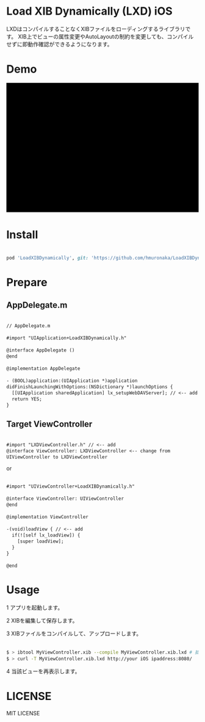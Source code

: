 # Load XIB Dynamically (LXD) iOS

LXDはコンパイルすることなくXIBファイルをローディングするライブラリです。
XIB上でビューの属性変更やAutoLayoutの制約を変更しても、コンパイルせずに即動作確認ができるようになります。

# Demo

![demo.gif](Document/demo.gif)

# Install

```ruby

pod 'LoadXIBDynamically', git: 'https://github.com/hmuronaka/LoadXIBDynamically.git'

```

# Prepare

## AppDelegate.m

```obj-c

// AppDelegate.m

#import "UIApplication+LoadXIBDynamically.h"

@interface AppDelegate ()
@end

@implementation AppDelegate

- (BOOL)application:(UIApplication *)application didFinishLaunchingWithOptions:(NSDictionary *)launchOptions {
  [[UIApplication sharedApplication] lx_setupWebDAVServer]; // <-- add
  return YES;
}
```

## Target ViewController

```obj-c

#import "LXDViewController.h" // <-- add
@interface ViewController: LXDViewController <-- change from UIViewController to LXDViewController

```

or

```obj-c

#import "UIViewController+LoadXIBDynamically.h"

@interface ViewController: UIViewController
@end

@implementation ViewController

-(void)loadView { // <-- add
  if(![self lx_loadView]) {
    [super loadView];
  }
}

@end

```

# Usage

1 アプリを起動します。

2 XIBを編集して保存します。

3 XIBファイルをコンパイルして、アップロードします。


```bash

$ > ibtool MyViewController.xib --compile MyViewController.xib.lxd # 拡張子は.xib.lxdの必要があります。
$ > curl -T MyViewController.xib.lxd http://your iOS ipaddress:8080/

```

4 当該ビューを再表示します。

# LICENSE

MIT LICENSE
